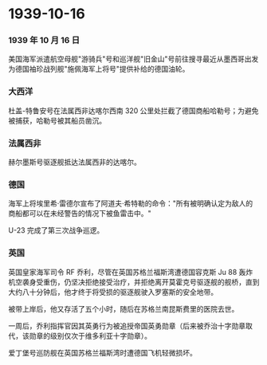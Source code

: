 # 1939-10-16

### 1939 年 10 月 16 日

美国海军派遣航空母舰"游骑兵"号和巡洋舰"旧金山"号前往搜寻最近从墨西哥出发为德国袖珍战列舰"施佩海军上将号"提供补给的德国油轮。

### 大西洋

杜盖-特鲁安号在法属西非达喀尔西南 320
公里处拦截了德国商船哈勒号；为避免被捕获，哈勒号被其船员凿沉。

### 法属西非

赫尔墨斯号驱逐舰抵达法属西非的达喀尔。

### 德国

海军上将埃里希·雷德尔宣布了阿道夫·希特勒的命令："所有被明确认定为敌人的商船都可以在未经警告的情况下被鱼雷击中。"

U-23 完成了第三次战争巡逻。

### 英国

英国皇家海军司令 RF 乔利，尽管在英国苏格兰福斯湾遭德国容克斯 Ju 88
轰炸机空袭身受重伤，仍坚决拒绝接受治疗，并拒绝离开莫霍克号驱逐舰的舰桥，直到大约八十分钟后，他才终于将受损的驱逐舰驶入罗塞斯的安全地带。

被带上岸后，他又存活了五个小时，随后在苏格兰南昆斯费里的医院去世。

一周后，乔利指挥官因其英勇行为被追授帝国英勇勋章（后来被乔治十字勋章取代，该勋章的级别仅次于维多利亚十字勋章）。

爱丁堡号巡防舰在英国苏格兰福斯湾时遭德国飞机轻微损坏。